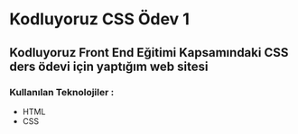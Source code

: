 # Kodluyoruz CSS Ödev 1
## Kodluyoruz Front End Eğitimi Kapsamındaki **CSS ders ödevi** için yaptığım  web sitesi

### Kullanılan Teknolojiler :
- HTML
- CSS

